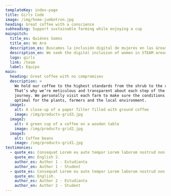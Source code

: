 ```yaml
---
templateKey: index-page
title: Girls Code
image: /img/home-jumbotron.jpg
heading: Great coffee with a conscience
subheading: Support sustainable farming while enjoying a cup
mainpitch:
  title_es: Quiénes Somos
  title_en: We Are
  description_es: Buscamos la inclusión digital de mujeres en las áreas de STEAM en todo Paraguay con espacios de aprendizaje en base a nuestros valores.
  description_en: We seek the digital inclusion of women in STEAM areas throughout Paraguay with learning spaces based on our values.
  logo: girls
  link: /team
  label: Equipo
main:
  heading: Great coffee with no compromises
  description: >
    We hold our coffee to the highest standards from the shrub to the cup.
    That’s why we’re meticulous and transparent about each step of the coffee’s
    journey. We personally visit each farm to make sure the conditions are
    optimal for the plants, farmers and the local environment.
  image1:
    alt: A close-up of a paper filter filled with ground coffee
    image: /img/products-grid3.jpg
  image2:
    alt: A green cup of a coffee on a wooden table
    image: /img/products-grid2.jpg
  image3:
    alt: Coffee beans
    image: /img/products-grid1.jpg
testimonies:
  - quote_es: Consequat Lorem eu aute tempor Lorem laborum nostrud non. Eiusmod ad ad amet irure id in est ex eiusmod nisi anim Lorem culpa. Aute nisi aliqua deserunt cupidatat minim Lorem labore ad deserunt exercitation occaecat nulla esse cillum.
    quote_en: English 2.
    author_es: Author 1 - Estudianta
    author_en: Author 1 - Student
  - quote_es: Consequat Lorem eu aute tempor Lorem laborum nostrud non.
    quote_en: English.
    author_es: Author 2 - Estudianta
    author_en: Author 2 - Student
---
```

